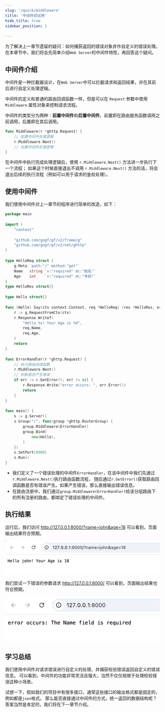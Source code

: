 ```yaml
---
slug: '/quick/middleware'
title: '中间件初试用'
hide_title: true
sidebar_position: 1

---
```


为了解决上一章节遗留的疑问：如何捕获返回的错误对象并作自定义的错误处理。
在本章节中，我们将会先简单介绍`Web Server`的中间件特性，再回答这个疑问。

## 中间件介绍

中间件是一种拦截器设计，在`Web Server`中可以拦截请求和返回结果，并在其前后进行自定义处理逻辑。

中间件的定义和普通的路由回调函数一样，但是可以在 `Request` 参数中使用 `Middleware` 属性对象来控制请求流程。

中间件的类型分为两种：**前置中间件**和**后置中间件**。前置即在路由服务函数调用之前调用，后置即在其后调用。

```go
func Middleware(r *ghttp.Request) {
    // 前置中间件处理逻辑 
    r.Middleware.Next()
    // 后置中间件处理逻辑
}
```
在中间件中执行完成处理逻辑后，使用 `r.Middleware.Next()` 方法进一步执行下一个流程；
如果这个时候直接退出不调用 `r.Middleware.Next()` 方法的话，将会退出后续的执行流程（例如可以用于请求的鉴权处理）。

## 使用中间件

我们使用中间件对上一章节的程序进行简单的改造，如下：
```go title="main.go"
package main

import (
    "context"

    "github.com/gogf/gf/v2/frame/g"
    "github.com/gogf/gf/v2/net/ghttp"
)

type HelloReq struct {
    g.Meta `path:"/" method:"get"`
    Name   string `v:"required" dc:"姓名"`
    Age    int    `v:"required" dc:"年龄"`
}
type HelloRes struct{}

type Hello struct{}

func (Hello) Say(ctx context.Context, req *HelloReq) (res *HelloRes, err error) {
    r := g.RequestFromCtx(ctx)
    r.Response.Writef(
        "Hello %s! Your Age is %d",
        req.Name,
        req.Age,
    )
    return
}

func ErrorHandler(r *ghttp.Request) {
    // 执行路由回调函数
    r.Middleware.Next()
    // 判断是否产生错误
    if err := r.GetError(); err != nil {
        r.Response.Write("error occurs: ", err.Error())
        return
    }
}

func main() {
    s := g.Server()
    s.Group("/", func(group *ghttp.RouterGroup) {
        group.Middleware(ErrorHandler)
        group.Bind(
            new(Hello),
        )
    })
    s.SetPort(8000)
    s.Run()
}
```
- 我们定义了一个错误处理的中间件`ErrorHandler`，在该中间件中我们先通过`r.Middleware.Next()`执行路由函数流程，
  随后通过`r.GetError()`获取路由回调函数是否有错误产生。如果产生错误，那么直接输出错误信息。
- 在路由注册中，我们通过`group.Middleware(ErrorHandler)`给该分组路由下的所有注册的路由，都绑定了错误处理的中间件。

## 执行结果

运行后，我们访问 http://127.0.0.1:8000/?name=john&age=18 可以看到，页面输出结果符合预期。

![img.png](img.png)

我们尝试一下错误的参数请求 http://127.0.0.1:8000/ 可以看到，页面输出结果也符合预期。

![img_4.png](img_4.png)

## 学习总结

我们使用中间件对请求错误进行自定义的处理，并捕获校验错误返回自定义的错误信息。
可以看到，中间件的功能非常灵活且强大，当然不仅仅局限于处理校验错误这种小场景。

试想一下，假如我们的项目中有很多接口，通常这些接口的输出格式都是固定的，例如都是`json`格式。
那么能否直接通过中间件的方式，统一返回的数据结构呢？答案当然是肯定的，我们将在下一章节介绍。














